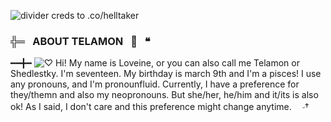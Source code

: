 ![divider creds to .co/helltaker ](https://files.catbox.moe/x4awcr.png)
###  ╬═⠀ABOUT TELAMON⠀🪽⠀❝

━━╋━ ![♡](https://files.catbox.moe/i65pc2.gif) Hi! My name is Loveine, or you can also call me Telamon or Shedlestky. I'm seventeen. My birthday is march 9th and I'm a pisces! I use any pronouns, and I'm pronounfluid. Currently, I have a preference for they/themn and also my neopronouns. But she/her, he/him and it/its is also ok! As I said, I don't care and this preference might change anytime. ㅤ𝆤†
